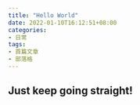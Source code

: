```yaml
---
title: "Hello World"
date: 2022-01-10T16:12:51+08:00
categories:
- 日常
tags:
- 首篇文章
- 部落格
---
```

## Just keep going straight!

